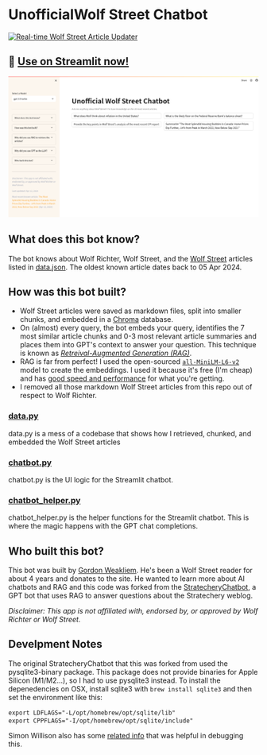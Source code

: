 # UnofficialWolf Street Chatbot
[![Real-time Wolf Street Article Updater](https://github.com/benfwalla/BenThompsonChatbot/actions/workflows/check_for_latest_articles.yml/badge.svg?event=schedule)](https://github.com/benfwalla/BenThompsonChatbot/actions/workflows/check_for_latest_articles.yml)

## 🎈 [Use on Streamlit now!](https://unofficial-wolfstreet-chatbot.streamlit.app/)
![WolfStreet Chatbot](img/WolfStreetChatbotScreenshot.png)

## What does this bot know?
The bot knows about Wolf Richter, Wolf Street, and the [Wolf Street](https://wolfstreet.com/) articles listed in [data.json](data.json). 
The oldest known article dates back to 05 Apr 2024.

## How was this bot built?
- Wolf Street articles were saved as markdown files, split into smaller chunks, and embedded in a [Chroma](https://www.trychroma.com/) database.
- On (almost) every query, the bot embeds your query, identifies the 7 most similar article chunks and 0-3 most relevant article summaries and places them into GPT's context to answer your question. This technique is known as *[Retreival-Augmented Generation (RAG)](https://stackoverflow.blog/2023/10/18/retrieval-augmented-generation-keeping-llms-relevant-and-current/)*.
- RAG is far from perfect! I used the open-sourced [`all-MiniLM-L6-v2`](https://huggingface.co/sentence-transformers/all-MiniLM-L6-v2) model to create the embeddings. I used it because it's free (I'm cheap) and has [good speed and performance](https://huggingface.co/blog/mteb) for what you're getting.
- I removed all those markdown Wolf Street articles from this repo out of respect to Wolf Richter.

### [data.py](data.py)
data.py is a mess of a codebase that shows how I retrieved, chunked, and embedded the Wolf Street articles

### [chatbot.py](chatbot.py)
chatbot.py is the UI logic for the Streamlit chatbot.

### [chatbot_helper.py](chatbot_helper.py)
chatbot_helper.py is the helper functions for the Streamlit chatbot. This is where the magic happens with the GPT chat completions.

## Who built this bot?
This bot was built by [Gordon Weakliem](https://github.com/gweakliem). He's been a Wolf Street reader for about 4 years and donates to the site. He wanted to learn more about AI chatbots and RAG and this code was forked from the [StratecheryChatbot](https://unofficial-stratechery-chatbot.streamlit.app/), a GPT bot that uses RAG to answer questions about the Stratechery weblog.

_Disclaimer: This app is not affiliated with, endorsed by, or approved by Wolf Richter or Wolf Street._

## Develpment Notes

The original StratecheryChatbot that this was forked from used the pysqlite3-binary package. This package does not provide binaries for Apple Silicon (M1/M2...), so I had to use pysqlite3 instead. To install the depenedencies on OSX, install sqlite3 with `brew install sqlite3` and then set the environment like this:

```
export LDFLAGS="-L/opt/homebrew/opt/sqlite/lib"
export CPPFLAGS="-I/opt/homebrew/opt/sqlite/include"
```

Simon Willison also has some [related info](https://til.simonwillison.net/sqlite/pysqlite3-on-macos) that was helpful in debugging this.